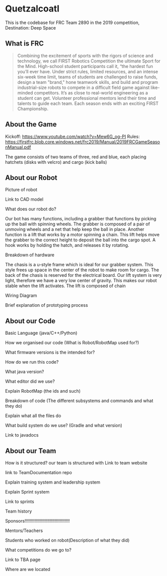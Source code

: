 
# Quetzalcoatl

This is the codebase for FRC Team 2890 in the 2019 competition, Destination: Deep Space

## What is FRC

> Combining the excitement of sports with the rigors of science and technology, we call FIRST Robotics Competition the ultimate Sport for the Mind. High-school student participants call it, “the hardest fun you’ll ever have. Under strict rules, limited resources, and an intense six-week time limit, teams of students are challenged to raise funds, design a team "brand," hone teamwork skills, and build and program industrial-size robots to compete in a difficult field game against like-minded competitors. It’s as close to real-world engineering as a student can get. Volunteer professional mentors lend their time and talents to guide each team. Each season ends with an exciting FIRST Championship.

## About the Game

Kickoff: https://www.youtube.com/watch?v=Mew6G_og-PI
Rules: https://firstfrc.blob.core.windows.net/frc2019/Manual/2019FRCGameSeasonManual.pdf

The game consists of two teams of three, red and blue, each placing hatchets (disks with velcro) and cargo (kick balls) 

## About our Robot

Picture of robot 

Link to CAD model

What does our robot do?

Our bot has many functions, including a grabber that functions by picking up the ball with spinning wheels. The grabber is composed of a pair of unmoving wheels and a net that help keep the ball in place. Another function is a lift that works by a motor spinning a chain. This lift helps move the grabber to the correct height to deposit the ball into the cargo spot. A hook works by holding the hatch, and releases it by rotating.

Breakdown of hardware

The chasis is a u-style frame which is ideal for our grabber system. This style frees up space in the center of the robot to make room for cargo. The back of the chasis is reserved for the electrical board. Our lift system is very light, therefore we have a very low center of gravity. This makes our robot stable when the lift activates. The lift is composed of chain

Wiring Diagram

Brief explanation of prototyping process

## About our Code

Basic Language (java/C++/Python)

How we organised our code (What is Robot/RobotMap used for?)

What firmware versions is the intended for?

How do we run this code?

What java version?

What editor did we use?

Explain RobotMap (the ids and such)

Breakdown of code (The different subsystems and commands and what they do)

Explain what all the files do

What build system do we use? (Gradle and what version)

Link to javadocs

## About our Team

How is it structured?
our team is structured with 
Link to team website

link to TeamDocumentation repo

Explain training system and leadership system

Explain Sprint system

Link to sprints 

Team history

Sponsors!!!!!!!!!!!!!!!!!!!!!!!!!!!!!!!!!!!!

Mentors/Teachers

Students who worked on robot(Description of what they did)

What competitions do we go to?

Link to TBA page

Where are we located
